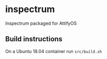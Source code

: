 # inspectrum
Inspectrum packaged for AttifyOS


## Build instructions

On a Ubuntu 18.04 container run `src/build.sh`